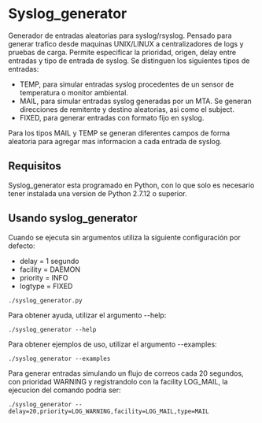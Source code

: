 # Syslog_generator

Generador de entradas aleatorias para syslog/rsyslog. Pensado para generar trafico desde maquinas UNIX/LINUX a centralizadores de logs y pruebas de carga. 
Permite especificar la prioridad, origen, delay entre entradas y tipo de entrada de syslog. Se distinguen los siguientes tipos de entradas:

* TEMP, para simular entradas syslog procedentes de un sensor de temperatura o monitor ambiental.
* MAIL, para simular entradas syslog generadas por un MTA. Se generan direcciones de remitente y destino aleatorias, asi como el subject.
* FIXED, para generar entradas con formato fijo en syslog.

Para los tipos MAIL y TEMP se generan diferentes campos de forma aleatoria para agregar mas informacion a cada entrada de syslog.

## Requisitos

Syslog_generator esta programado en Python, con lo que solo es necesario tener instalada una version de Python 2.7.12 o superior.

## Usando syslog_generator

Cuando se ejecuta sin argumentos utiliza la siguiente configuración por defecto:
* delay = 1 segundo
* facility = DAEMON
* priority = INFO
* logtype = FIXED

```
./syslog_generator.py
```
Para obtener ayuda, utilizar el argumento --help:

```
./syslog_generator --help
```
Para obtener ejemplos de uso, utilizar el argumento --examples:

```
./syslog_generator --examples
```
Para generar entradas simulando un flujo de correos cada 20 segundos, con prioridad WARNING y registrandolo con la facility LOG_MAIL, la ejecucion del comando podria ser:

```
./syslog_generator --delay=20,priority=LOG_WARNING,facility=LOG_MAIL,type=MAIL
```
